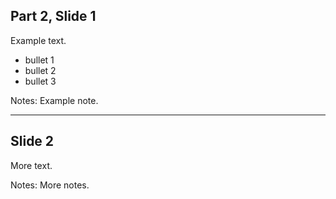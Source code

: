 <!-- .slide: data-background="black" -->
## Part 2, Slide 1
Example text.

- bullet 1
- bullet 2
- bullet 3


Notes:
Example note.


---

<!-- .slide: data-background="black" -->
## Slide 2
More text.

Notes:
More notes.

